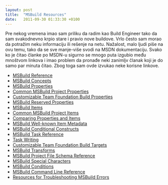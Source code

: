 ```yaml
---
layout: post
title:  "MSBuild Resources"
date:   2011-09-30 01:33:30 +0100
---
```


Pre nekog vremena imao sam priliku da radim kao Build Engineer tako da sam svakodnevno krpio stare i pravio nove buildove. Vrlo često sam morao da potražim neku informaciju ili rešenje na netu. Nažalost, malo ljudi piše na ovu temu, tako da se sve manje-više svodi na MSDN dokumentaciju. Svako ko je čitao članke po MSDN-u sigurno se mnogo puta izgubio među mnoštvom linkova i imao problem da pronađe neki zanimljv članak koji je do samo par minuta čitao. Zbog toga sam ovde izvukao neke korisne linkove.

- [MSBuild Reference](http://msdn.microsoft.com/en-us/library/0k6kkbsd.aspx)
- [MSBuild Concepts](http://msdn.microsoft.com/en-us/library/dd637714.aspx)
- [MSBuild Properties](http://msdn.microsoft.com/en-us/library/ms171458.aspx)
- [Common MSBuild Project Properties](http://msdn.microsoft.com/en-us/library/bb629394.aspx)
- [Customizable Team Foundation Build Properties](http://msdn.microsoft.com/en-us/library/aa337598.aspx)
- [MSBuild Reserved Properties](http://msdn.microsoft.com/en-us/library/ms164309.aspx)
- [MSBuild Items](http://msdn.microsoft.com/en-us/library/ms171453.aspx)
- [Common MSBuild Project Items](http://msdn.microsoft.com/en-us/library/bb629388.aspx)
- [Comparing Properties and Items](http://msdn.microsoft.com/en-us/library/dd997067.aspx)
- [MSBuild Well-known Item Metadata](http://msdn.microsoft.com/en-us/library/ms164313.aspx)
- [MSBuild Conditional Constructs](http://msdn.microsoft.com/en-us/library/ms164307.aspx)
- [MSBuild Task Reference](http://msdn.microsoft.com/en-us/library/7z253716.aspx)
- [Task Writing](http://msdn.microsoft.com/en-us/library/t9883dzc.aspx)
- [Customizable Team Foundation Build Targets](http://msdn.microsoft.com/en-us/library/aa337604.aspx)
- [MSBuild Transforms](http://msdn.microsoft.com/en-us/library/ms171476.aspx)
- [MSBuild Project File Schema Reference](http://msdn.microsoft.com/en-us/library/5dy88c2e.aspx)
- [MSBuild Special Characters](http://msdn.microsoft.com/en-us/library/bb383819.aspx)
- [MSBuild Conditions](http://msdn.microsoft.com/en-us/library/7szfhaft.aspx)
- [MSBuild Command Line Reference](http://msdn.microsoft.com/en-us/library/ms164311.aspx)
- [Resources for Troubleshooting MSBuild Errors](http://msdn.microsoft.com/en-us/library/ms186195(v=VS.90).aspx)
